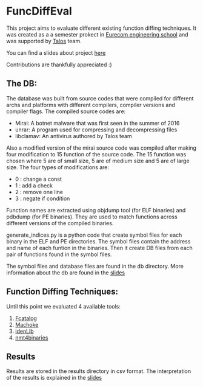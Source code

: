 # FuncDiffEval

This project aims to evaluate different existing function diffing techniques. It was created as a a semester prokect in [Eurecom engineering school](https://www.eurecom.fr/en) and was supported by [Talos](https://talosintelligence.com/) team.

You can find a slides about project [here](https://docs.google.com/presentation/d/1aI-6vw450eXXJht2bDZ91WQZxub33vv4mMdgqYt__eI/edit?usp=sharing)

Contributions are thankfully appreciated :)

## The DB:

The database was built from source codes that were compiled for different archs and platforms with different compilers, compiler versions and compiler flags. The compiled source codes are:
* Mirai: A botnet malware that was first seen in the summer of 2016
* unrar: A program used for compressing and decompressing files
* libclamav: An antivirus authored by Talos team

Also a modified version of the mirai source code was compiled after making four modification to 15 function of the source code. The 15 function was chosen where 5 are of small size, 5 are of medium size and 5 are of large size.
The four types of modifications are:
* 0 : change a const 
* 1 : add a check
* 2 : remove one line
* 3 : negate if condition

Function names are extracted using objdump tool (for ELF binaries) and pdbdump (for PE binaries). They are used to match functions across different versions of the compiled binaries.
 
generate_indices.py is a python code that create symbol files for each binary in the ELF and PE directories. The symbol files contain the address and name of each funtion in the binaries. Then it create DB files from each pair of functions found in the symbol files.

The symbol files and database files are found in the db directory. More information about the db are found in the [slides](https://docs.google.com/presentation/d/1aI-6vw450eXXJht2bDZ91WQZxub33vv4mMdgqYt__eI/edit?usp=sharing)

## Function Diffing Techniques:

Until this point we evaluated 4 available tools: 
1. [Fcatalog](https://www.xorpd.net/pages/fcatalog.html)
2. [Machoke](https://blog.conixsecurity.fr/machoke-hashing/)
3. [idenLib](https://github.com/secrary/idenLib)
4. [nmt4binaries](https://nmt4binaries.github.io/)

## Results

Results are stored in the results directory in csv format. The interpretation of the results is explained in the  [slides](https://docs.google.com/presentation/d/1aI-6vw450eXXJht2bDZ91WQZxub33vv4mMdgqYt__eI/edit?usp=sharing)

